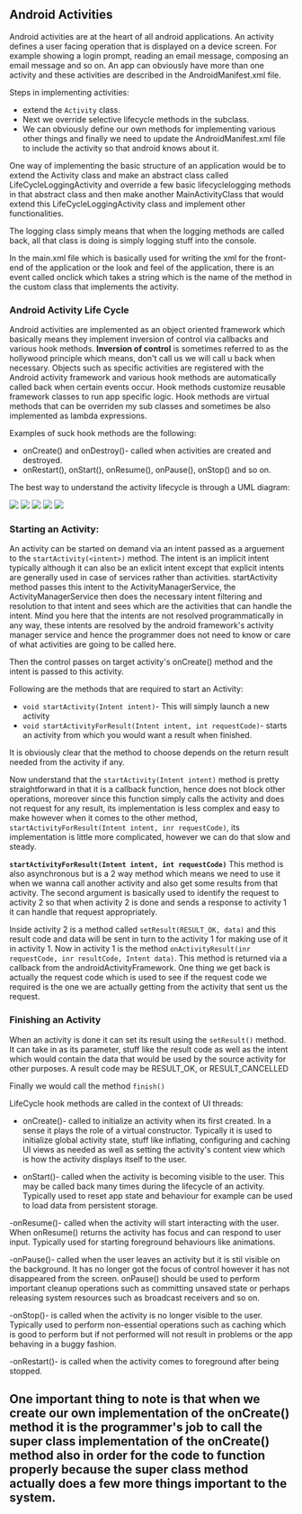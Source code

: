 ## Android Activities

Android activities are at the heart of all android applications. An activity defines a user facing operation that is displayed on a device screen. For example showing a login prompt, reading an email message, composing an email message and so on. An app can obviously have more than one activity and these activities are described in the AndroidManifest.xml file. 

Steps in implementing activities:

- extend the `Activity` class. 
- Next we override selective lifecycle methods in the subclass.
- We can obviously define our own methods for implementing various other things and finally we need to update the AndroidManifest.xml file to include the activity so that android knows about it.

One way of implementing the basic structure of an application would be to extend the Activity class and make an abstract class called LifeCycleLoggingActivity and override a few basic lifecyclelogging methods in that abstract class and then make another MainActivityClass that would extend this LifeCycleLoggingActivity class and implement other functionalities.

The logging class simply means that when the logging methods are called back, all that class is doing is simply logging stuff into the console.  
 
 In the main.xml file which is basically used for writing the xml for the front-end of the application or the look and feel of the application, there is an event called onclick which takes a string which is the name of the method in the custom class that implements the activity.
 
 ### Android Activity Life Cycle
 
 Android activities are implemented as an object oriented framework which basically means they implement inversion of control via callbacks and various hook methods. **Inversion of control** is sometimes referred to as the hollywood principle which means, don't call us we will call u back when necessary. Objects such as specific activities are registered with the Android activity framework and various hook methods are automatically called back when certain events occur. Hook methods customize reusable framework classes to run app specific logic.  Hook methods are virtual methods that can be overriden my sub classes and sometimes be also implemented as lambda expressions.
   
  Examples of suck hook methods are the following:
  
  - onCreate() and onDestroy()- called when activities are created and destroyed.
  - onRestart(), onStart(), onResume(), onPause(), onStop() and so on.
  
The best way to understand the activity lifecycle is through a UML diagram:

![](https://raw.githubusercontent.com/RiflerRick/AndroidDev/master/assets/starting.PNG)
![](https://raw.githubusercontent.com/RiflerRick/AndroidDev/master/assets/running.PNG)
![](https://raw.githubusercontent.com/RiflerRick/AndroidDev/master/assets/paused.PNG)
![](https://raw.githubusercontent.com/RiflerRick/AndroidDev/master/assets/stopped.PNG)
![](https://raw.githubusercontent.com/RiflerRick/AndroidDev/master/assets/destroyed.PNG)

### Starting an Activity:

An activity can be started on demand via an intent passed as a arguement to the `startActivity(<intent>)` method. The intent is an implicit intent typically although it can also be an exlicit intent except that explicit intents are generally used in case of services rather than activities. startActivity method passes this intent to the ActivityManagerService, the ActivityManagerService then does the necessary intent filtering and resolution to that intent and sees which are the activities that can handle the intent. Mind you here that the intents are not resolved programmatically in any way, these intents are resolved by the android framework's activity manager service and hence the programmer does not need to know or care of what activities are going to be called here.
 
 Then the control passes on target activity's onCreate() method and the intent is passed to this activity.
 
 Following are the methods that are required to start an Activity:
 - `void startActivity(Intent intent)`- This will simply launch a new activity
 - `void startActivityForResult(Intent intent, int requestCode)`- starts an activity from which you would want a result when finished. 
 
 It is obviously clear that the method to choose depends on the return result needed from the activity if any.
 
 Now understand that the `startActivity(Intent intent)` method is pretty straightforward in that it is a callback function, hence does not block other operations, moreover since this function simply calls the activity and does not request for any result, its implementation is less complex and easy to make however when it comes to the other method, `startActivityForResult(Intent intent, inr requestCode)`, its implementation is little more complicated, however we can do that slow and steady.
 
 **`startActivityForResult(Intent intent, int requestCode)`**
 This method is also asynchronous but is a 2 way method which means we need to use it when we wanna call another activity and also get some results from that activity. The second argument is basically used to identify the request to activity 2 so that when activity 2 is done and sends a response to activity 1 it can handle that request appropriately. 
  
 Inside activity 2 is a method called `setResult(RESULT_OK, data)` and this result code and data will be sent in turn to the activity 1 for making use of it in activity 1. Now in activity 1 is the method `onActivityResult(inr requestCode, inr resultCode, Intent data)`. This method is returned via a callback from the androidActivityFramework. One thing we get back is actually the request code which is used to see if the request code we required is the one we are actually getting from the activity that sent us the request.
   
 ### Finishing an Activity
 
 When an activity is done it can set its result using the `setResult()` method. It can take in as its parameter, stuff like the result code as well as the intent which would contain the data that would be used by the source activity for other purposes. A result code may be RESULT_OK, or RESULT_CANCELLED
 
 Finally we would call the method `finish()`
 
 LifeCycle hook methods are called in the context of UI threads:
 
 - onCreate()- called to initialize an activity when its first created. In a sense it plays the role of a virtual constructor. Typically it is used to initialize global activity state, stuff like inflating, configuring and caching UI views as needed as well as setting the activity's content view which is how the activity displays itself to the user.
 
 - onStart()- called when the activity is becoming visible to the user. This may be called back many times during the lifecycle of an activity. Typically used to reset app state and behaviour for example can be used to load data from persistent storage. 
 
 -onResume()- called when the activity will start interacting with the user. When onResume() returns the activity has focus and can respond to user input. Typically used for starting foreground behaviours like animations.
 
 -onPause()- called when the user leaves an activity but it is stil visible on the background. It has no longer got the focus of control however it has not disappeared from the screen. onPause() should be used to perform important cleanup operations such as committing unsaved state or perhaps releasing system resources such as broadcast receivers and so on.
 
 -onStop()- is called when the activity is no longer visible to the user. Typically used to perform non-essential operations such as caching which is good to perform but if not performed will not result in problems or the app behaving in a buggy fashion.
 
 -onRestart()- is called when the activity comes to foreground after being stopped.
 
 **One important thing to note is that when we create our own implementation of the onCreate() method it is the programmer's job to call the super class implementation of the onCreate() method also in order for the code to function properly because the super class method actually does a few more things important to the system.**
 - 
 
 
 
 
 
 
